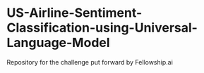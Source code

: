 # US-Airline-Sentiment-Classification-using-Universal-Language-Model
Repository for the challenge put forward by Fellowship.ai

